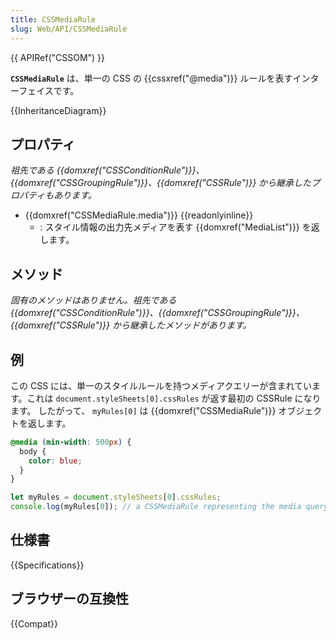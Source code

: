 ```yaml
---
title: CSSMediaRule
slug: Web/API/CSSMediaRule
---
```


{{ APIRef("CSSOM") }}

**`CSSMediaRule`** は、単一の CSS の {{cssxref("@media")}} ルールを表すインターフェイスです。

{{InheritanceDiagram}}

## プロパティ

_祖先である {{domxref("CSSConditionRule")}}、{{domxref("CSSGroupingRule")}}、{{domxref("CSSRule")}} から継承したプロパティもあります。_

- {{domxref("CSSMediaRule.media")}} {{readonlyinline}}
  - : スタイル情報の出力先メディアを表す {{domxref("MediaList")}} を返します。

## メソッド

_固有のメソッドはありません。祖先である {{domxref("CSSConditionRule")}}、{{domxref("CSSGroupingRule")}}、{{domxref("CSSRule")}} から継承したメソッドがあります。_

## 例

この CSS には、単一のスタイルルールを持つメディアクエリーが含まれています。これは `document.styleSheets[0].cssRules` が返す最初の CSSRule になります。
したがって、 `myRules[0]` は {{domxref("CSSMediaRule")}} オブジェクトを返します。

```css
@media (min-width: 500px) {
  body {
    color: blue;
  }
}
```

```js
let myRules = document.styleSheets[0].cssRules;
console.log(myRules[0]); // a CSSMediaRule representing the media query.
```

## 仕様書

{{Specifications}}

## ブラウザーの互換性

{{Compat}}
